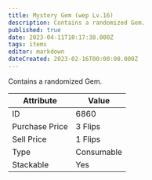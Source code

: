 ```yaml
---
title: Mystery Gem (wep Lv.16)
description: Contains a randomized Gem.
published: true
date: 2023-04-11T10:17:38.000Z
tags: items
editor: markdown
dateCreated: 2023-02-16T00:00:00.000Z
---
```


Contains a randomized Gem.

|Attribute|Value|
|-|-|
|ID|6860|
|Purchase Price|3 Flips|
|Sell Price|1 Flips|
|Type|Consumable|
|Stackable|Yes|

